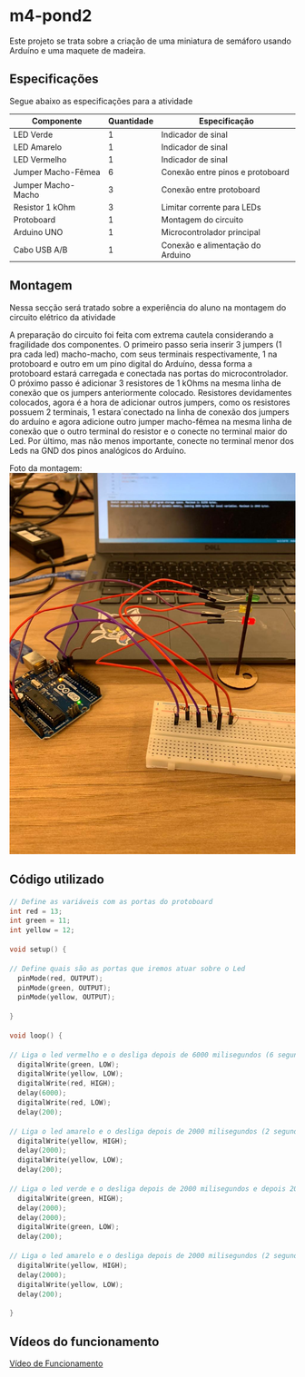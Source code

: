 # m4-pond2
Este projeto se trata sobre a criação de uma miniatura de semáforo usando Arduíno e uma maquete de madeira.


## Especificações
Segue abaixo as especificações para a atividade

| Componente               | Quantidade | Especificação                    |
|--------------------------|------------|----------------------------------|
| LED Verde                | 1          | Indicador de sinal               |
| LED Amarelo              | 1          | Indicador de sinal               |
| LED Vermelho             | 1          | Indicador de sinal               |
| Jumper Macho-Fêmea       | 6          | Conexão entre pinos e protoboard |
| Jumper Macho-Macho       | 3          | Conexão entre protoboard         |
| Resistor 1 kOhm          | 3          | Limitar corrente para LEDs       |
| Protoboard               | 1          | Montagem do circuito             |
| Arduino UNO              | 1          | Microcontrolador principal       |
| Cabo USB A/B             | 1          | Conexão e alimentação do Arduino |



## Montagem 
Nessa secção será tratado sobre a experiência do aluno na montagem do circuito elétrico da atividade

A preparação do circuito foi feita com extrema cautela considerando a fragilidade dos componentes. O primeiro passo seria inserir 3 jumpers (1 pra cada led) macho-macho, com seus terminais respectivamente, 1 na protoboard e outro em um pino digital do Arduíno, dessa forma a protoboard estará carregada e conectada nas portas do microcontrolador. O próximo passo é adicionar 3 resistores de 1 kOhms na mesma linha de conexão que os jumpers anteriormente colocado. Resistores devidamentes colocados, agora é a hora de adicionar outros jumpers, como os resistores possuem 2 terminais, 1 estara´conectado na linha de conexão dos jumpers do arduíno e agora adicione outro jumper macho-fêmea na mesma linha de conexão que o outro terminal do resistor e o conecte no terminal maior do Led. Por último, mas não menos importante, conecte no terminal menor dos Leds na GND dos pinos analógicos do Arduíno.

Foto da montagem:
![Montagem completa do Circuito](fotoIDE.jpg)



## Código utilizado 

```c++
// Define as variáveis com as portas do protoboard
int red = 13;
int green = 11;
int yellow = 12;

void setup() {

// Define quais são as portas que iremos atuar sobre o Led
  pinMode(red, OUTPUT);
  pinMode(green, OUTPUT);
  pinMode(yellow, OUTPUT);

}

void loop() {

// Liga o led vermelho e o desliga depois de 6000 milisegundos (6 segundos)
  digitalWrite(green, LOW);
  digitalWrite(yellow, LOW);
  digitalWrite(red, HIGH);
  delay(6000);
  digitalWrite(red, LOW);
  delay(200);

// Liga o led amarelo e o desliga depois de 2000 milisegundos (2 segundos)
  digitalWrite(yellow, HIGH);
  delay(2000);
  digitalWrite(yellow, LOW);
  delay(200);

// Liga o led verde e o desliga depois de 2000 milisegundos e depois 2000 milisegundos (2 segundos)
  digitalWrite(green, HIGH);
  delay(2000);
  delay(2000);
  digitalWrite(green, LOW);
  delay(200);

// Liga o led amarelo e o desliga depois de 2000 milisegundos (2 segundos)
  digitalWrite(yellow, HIGH);
  delay(2000);
  digitalWrite(yellow, LOW);
  delay(200);

}
```

## Vídeos do funcionamento
[Vídeo de Funcionamento](videoIDE.mp4)

